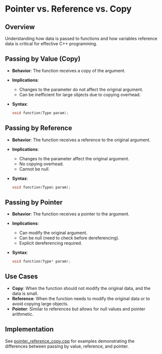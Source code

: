﻿# Pointer vs. Reference vs. Copy

## Overview

Understanding how data is passed to functions and how variables reference data is critical for effective C++ programming.

## Passing by Value (Copy)

- **Behavior**: The function receives a copy of the argument.

- **Implications**:

    - Changes to the parameter do not affect the original argument.
    - Can be inefficient for large objects due to copying overhead.

- **Syntax**:

  ```cpp
  void function(Type param);
  ```

## Passing by Reference

- **Behavior**: The function receives a reference to the original argument.

- **Implications**:

    - Changes to the parameter affect the original argument.
    - No copying overhead.
    - Cannot be null.

- **Syntax**:

  ```cpp
  void function(Type& param);
  ```

## Passing by Pointer

- **Behavior**: The function receives a pointer to the argument.

- **Implications**:

    - Can modify the original argument.
    - Can be null (need to check before dereferencing).
    - Explicit dereferencing required.

- **Syntax**:

  ```cpp
  void function(Type* param);
  ```

## Use Cases

- **Copy**: When the function should not modify the original data, and the data is small.
- **Reference**: When the function needs to modify the original data or to avoid copying large objects.
- **Pointer**: Similar to references but allows for null values and pointer arithmetic.

## Implementation

See [pointer\_reference\_copy.cpp](pointer_reference_copy.cpp) for examples demonstrating the differences between passing by value, reference, and pointer.